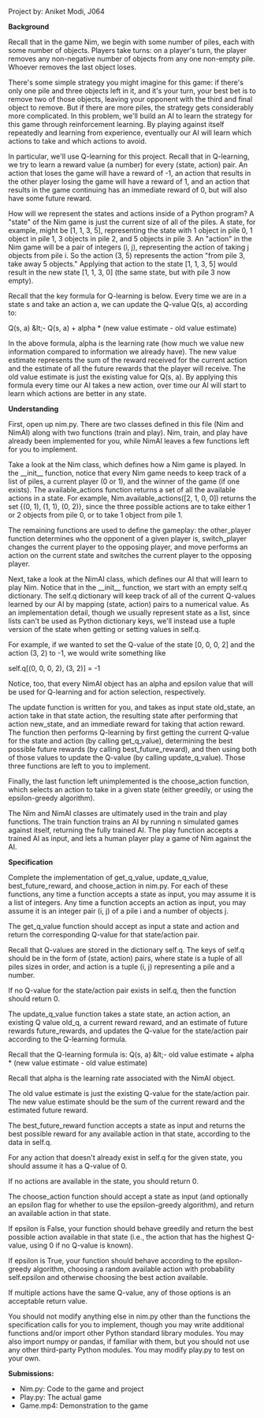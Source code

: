 Project by: Aniket Modi, J064

**Background**

Recall that in the game Nim, we begin with some number of piles, each with some number of objects. Players take turns: on a player&#39;s turn, the player removes any non-negative number of objects from any one non-empty pile. Whoever removes the last object loses.

There&#39;s some simple strategy you might imagine for this game: if there&#39;s only one pile and three objects left in it, and it&#39;s your turn, your best bet is to remove two of those objects, leaving your opponent with the third and final object to remove. But if there are more piles, the strategy gets considerably more complicated. In this problem, we&#39;ll build an AI to learn the strategy for this game through reinforcement learning. By playing against itself repeatedly and learning from experience, eventually our AI will learn which actions to take and which actions to avoid.

In particular, we&#39;ll use Q-learning for this project. Recall that in Q-learning, we try to learn a reward value (a number) for every (state, action) pair. An action that loses the game will have a reward of -1, an action that results in the other player losing the game will have a reward of 1, and an action that results in the game continuing has an immediate reward of 0, but will also have some future reward.

How will we represent the states and actions inside of a Python program? A &quot;state&quot; of the Nim game is just the current size of all of the piles. A state, for example, might be [1, 1, 3, 5], representing the state with 1 object in pile 0, 1 object in pile 1, 3 objects in pile 2, and 5 objects in pile 3. An &quot;action&quot; in the Nim game will be a pair of integers (i, j), representing the action of taking j objects from pile i. So the action (3, 5) represents the action &quot;from pile 3, take away 5 objects.&quot; Applying that action to the state [1, 1, 3, 5] would result in the new state [1, 1, 3, 0] (the same state, but with pile 3 now empty).

Recall that the key formula for Q-learning is below. Every time we are in a state s and take an action a, we can update the Q-value Q(s, a) according to:

Q(s, a) \&lt;- Q(s, a) + alpha \* (new value estimate - old value estimate)

In the above formula, alpha is the learning rate (how much we value new information compared to information we already have). The new value estimate represents the sum of the reward received for the current action and the estimate of all the future rewards that the player will receive. The old value estimate is just the existing value for Q(s, a). By applying this formula every time our AI takes a new action, over time our AI will start to learn which actions are better in any state.

**Understanding**

First, open up nim.py. There are two classes defined in this file (Nim and NimAI) along with two functions (train and play). Nim, train, and play have already been implemented for you, while NimAI leaves a few functions left for you to implement.

Take a look at the Nim class, which defines how a Nim game is played. In the \_\_init\_\_ function, notice that every Nim game needs to keep track of a list of piles, a current player (0 or 1), and the winner of the game (if one exists). The available\_actions function returns a set of all the available actions in a state. For example, Nim.available\_actions([2, 1, 0, 0]) returns the set {(0, 1), (1, 1), (0, 2)}, since the three possible actions are to take either 1 or 2 objects from pile 0, or to take 1 object from pile 1.

The remaining functions are used to define the gameplay: the other\_player function determines who the opponent of a given player is, switch\_player changes the current player to the opposing player, and move performs an action on the current state and switches the current player to the opposing player.

Next, take a look at the NimAI class, which defines our AI that will learn to play Nim. Notice that in the \_\_init\_\_ function, we start with an empty self.q dictionary. The self.q dictionary will keep track of all of the current Q-values learned by our AI by mapping (state, action) pairs to a numerical value. As an implementation detail, though we usually represent state as a list, since lists can&#39;t be used as Python dictionary keys, we&#39;ll instead use a tuple version of the state when getting or setting values in self.q.

For example, if we wanted to set the Q-value of the state [0, 0, 0, 2] and the action (3, 2) to -1, we would write something like

self.q[(0, 0, 0, 2), (3, 2)] = -1

Notice, too, that every NimAI object has an alpha and epsilon value that will be used for Q-learning and for action selection, respectively.

The update function is written for you, and takes as input state old\_state, an action take in that state action, the resulting state after performing that action new\_state, and an immediate reward for taking that action reward. The function then performs Q-learning by first getting the current Q-value for the state and action (by calling get\_q\_value), determining the best possible future rewards (by calling best\_future\_reward), and then using both of those values to update the Q-value (by calling update\_q\_value). Those three functions are left to you to implement.

Finally, the last function left unimplemented is the choose\_action function, which selects an action to take in a given state (either greedily, or using the epsilon-greedy algorithm).

The Nim and NimAI classes are ultimately used in the train and play functions. The train function trains an AI by running n simulated games against itself, returning the fully trained AI. The play function accepts a trained AI as input, and lets a human player play a game of Nim against the AI.

**Specification**

Complete the implementation of get\_q\_value, update\_q\_value, best\_future\_reward, and choose\_action in nim.py. For each of these functions, any time a function accepts a state as input, you may assume it is a list of integers. Any time a function accepts an action as input, you may assume it is an integer pair (i, j) of a pile i and a number of objects j.

The get\_q\_value function should accept as input a state and action and return the corresponding Q-value for that state/action pair.

Recall that Q-values are stored in the dictionary self.q. The keys of self.q should be in the form of (state, action) pairs, where state is a tuple of all piles sizes in order, and action is a tuple (i, j) representing a pile and a number.

If no Q-value for the state/action pair exists in self.q, then the function should return 0.

The update\_q\_value function takes a state state, an action action, an existing Q value old\_q, a current reward reward, and an estimate of future rewards future\_rewards, and updates the Q-value for the state/action pair according to the Q-learning formula.

Recall that the Q-learning formula is: Q(s, a) \&lt;- old value estimate + alpha \* (new value estimate - old value estimate)

Recall that alpha is the learning rate associated with the NimAI object.

The old value estimate is just the existing Q-value for the state/action pair. The new value estimate should be the sum of the current reward and the estimated future reward.

The best\_future\_reward function accepts a state as input and returns the best possible reward for any available action in that state, according to the data in self.q.

For any action that doesn&#39;t already exist in self.q for the given state, you should assume it has a Q-value of 0.

If no actions are available in the state, you should return 0.

The choose\_action function should accept a state as input (and optionally an epsilon flag for whether to use the epsilon-greedy algorithm), and return an available action in that state.

If epsilon is False, your function should behave greedily and return the best possible action available in that state (i.e., the action that has the highest Q-value, using 0 if no Q-value is known).

If epsilon is True, your function should behave according to the epsilon-greedy algorithm, choosing a random available action with probability self.epsilon and otherwise choosing the best action available.

If multiple actions have the same Q-value, any of those options is an acceptable return value.

You should not modify anything else in nim.py other than the functions the specification calls for you to implement, though you may write additional functions and/or import other Python standard library modules. You may also import numpy or pandas, if familiar with them, but you should not use any other third-party Python modules. You may modify play.py to test on your own.

**Submissions:**

- Nim.py: Code to the game and project
- Play.py: The actual game
- Game.mp4: Demonstration to the game
